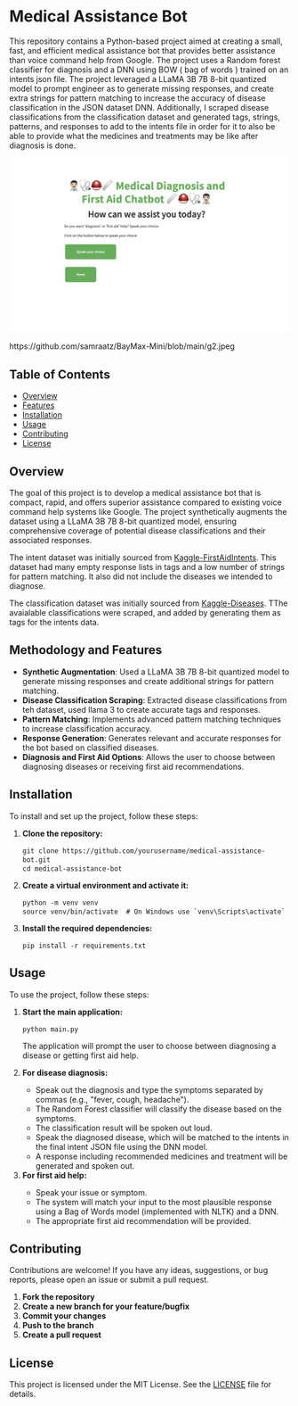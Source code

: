 <!DOCTYPE html>
<html>
<head>
</head>
<body>

<h1>Medical Assistance Bot</h1>

<p>This repository contains a Python-based project aimed at creating a small, fast, and efficient medical assistance bot that provides better assistance than voice command help from Google. The project uses a  Random forest classifier for diagnosis and a DNN using BOW ( bag of words ) trained on an intents json file. The project leveraged a LLaMA 3B 7B 8-bit quantized model to prompt engineer as to generate missing responses, and create extra strings for pattern matching to increase the accuracy of disease classification in the JSON dataset DNN. Additionally, I scraped disease classifications from the classification dataset and generated tags, strings, patterns, and responses to add to the intents file in order for it to also be able to provide what the medicines and treatments may be like after diagnosis is done.
<p align="center">
    <img src="https://github.com/samraatz/BayMax-Mini/blob/main/home.png" alt="home page width="500"></img>
</p>
</p>
https://github.com/samraatz/BayMax-Mini/blob/main/g2.jpeg
<h2>Table of Contents</h2>
<ul>
    <li><a href="#overview">Overview</a></li>
    <li><a href="#features">Features</a></li>
    <li><a href="#installation">Installation</a></li>
    <li><a href="#usage">Usage</a></li>
    <li><a href="#contributing">Contributing</a></li>
    <li><a href="#license">License</a></li>
</ul>

<h2 id="overview">Overview</h2>
<p>The goal of this project is to develop a medical assistance bot that is compact, rapid, and offers superior assistance compared to existing voice command help systems like Google. The project synthetically augments the dataset using a LLaMA 3B 7B 8-bit quantized model, ensuring comprehensive coverage of potential disease classifications and their associated responses.</p>
<p>The intent dataset was initially sourced from <a href="https://www.kaggle.com/datasets/therealsampat/intents-for-first-aid-recommendations/data">Kaggle-FirstAidIntents</a>. This dataset had many empty response lists in tags and a low number of strings for pattern matching. It also did not include the diseases we intended to diagnose.</p>
<p>The classification dataset was initially sourced from <a href="https://www.kaggle.com/datasets/kaushil268/disease-prediction-using-machine-learning">Kaggle-Diseases</a>. TThe avaialable classifications were scraped, and added by generating them as tags for the intents data.</p>

<h2 id="features">Methodology and Features</h2>
<ul>
    <li><strong>Synthetic Augmentation</strong>: Used a LLaMA 3B 7B 8-bit quantized model to generate missing responses and create additional strings for pattern matching.</li>
    <li><strong>Disease Classification Scraping</strong>: Extracted disease classifications from teh dataset, used llama 3 to create accurate tags and responses.</li>
    <li><strong>Pattern Matching</strong>: Implements advanced pattern matching techniques to increase classification accuracy.</li>
    <li><strong>Response Generation</strong>: Generates relevant and accurate responses for the bot based on classified diseases.</li>
    <li><strong>Diagnosis and First Aid Options</strong>: Allows the user to choose between diagnosing diseases or receiving first aid recommendations.</li>
</ul>

<h2 id="installation">Installation</h2>
<p>To install and set up the project, follow these steps:</p>
<ol>
    <li><strong>Clone the repository:</strong></li>
    <pre><code>git clone https://github.com/yourusername/medical-assistance-bot.git
cd medical-assistance-bot</code></pre>
    <li><strong>Create a virtual environment and activate it:</strong></li>
    <pre><code>python -m venv venv
source venv/bin/activate  # On Windows use `venv\Scripts\activate`</code></pre>
    <li><strong>Install the required dependencies:</strong></li>
    <pre><code>pip install -r requirements.txt</code></pre>
</ol>

<h2 id="usage">Usage</h2>
<p>To use the project, follow these steps:</p>
<ol>
    <li><strong>Start the main application:</strong></li>
    <pre><code>python main.py</code></pre>
    <p>The application will prompt the user to choose between diagnosing a disease or getting first aid help.</p>
    <li><strong>For disease diagnosis:</strong></li>
    <ul>
        <li>Speak out the diagnosis and type the symptoms separated by commas (e.g., "fever, cough, headache").</li>
        <li>The Random Forest classifier will classify the disease based on the symptoms.</li>
        <li>The classification result will be spoken out loud.</li>
        <li>Speak the diagnosed disease, which will be matched to the intents in the final intent JSON file using the DNN model.</li>
        <li>A response including recommended medicines and treatment will be generated and spoken out.</li>
    </ul>
    <li><strong>For first aid help:</strong></li>
    <ul>
        <li>Speak your issue or symptom.</li>
        <li>The system will match your input to the most plausible response using a Bag of Words model (implemented with NLTK) and a DNN.</li>
        <li>The appropriate first aid recommendation will be provided.</li>
    </ul>
</ol>

<h2 id="contributing">Contributing</h2>
<p>Contributions are welcome! If you have any ideas, suggestions, or bug reports, please open an issue or submit a pull request.</p>
<ol>
    <li><strong>Fork the repository</strong></li>
    <li><strong>Create a new branch for your feature/bugfix</strong></li>
    <li><strong>Commit your changes</strong></li>
    <li><strong>Push to the branch</strong></li>
    <li><strong>Create a pull request</strong></li>
</ol>

<h2 id="license">License</h2>
<p>This project is licensed under the MIT License. See the <a href="LICENSE">LICENSE</a> file for details.</p>

</body>
</html>
